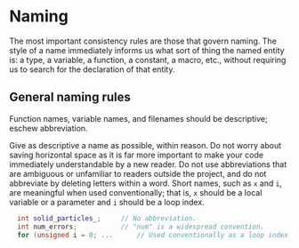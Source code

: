 # Naming

The most important consistency rules are those that govern naming. The style of a name immediately informs us what sort of thing the named entity is: a type, a variable, a function, a constant, a macro, etc., without requiring us to search for the declaration of that entity.

## General naming rules

Function names, variable names, and filenames should be descriptive; eschew abbreviation.

Give as descriptive a name as possible, within reason. Do not worry about saving horizontal space as it is far more important to make your code immediately understandable by a new reader. Do not use abbreviations that are ambiguous or unfamiliar to readers outside the project, and do not abbreviate by deleting letters within a word. Short names, such as `x` and `i`, are meaningful when used conventionally; that is, `x` should be a local variable or a parameter and `i` should be a loop index.

```cpp
  int solid_particles_;		// No abbreviation.
  int num_errors;          	// "num" is a widespread convention.
  for (unsigned i = 0; ...      // Used conventionally as a loop index.
```
